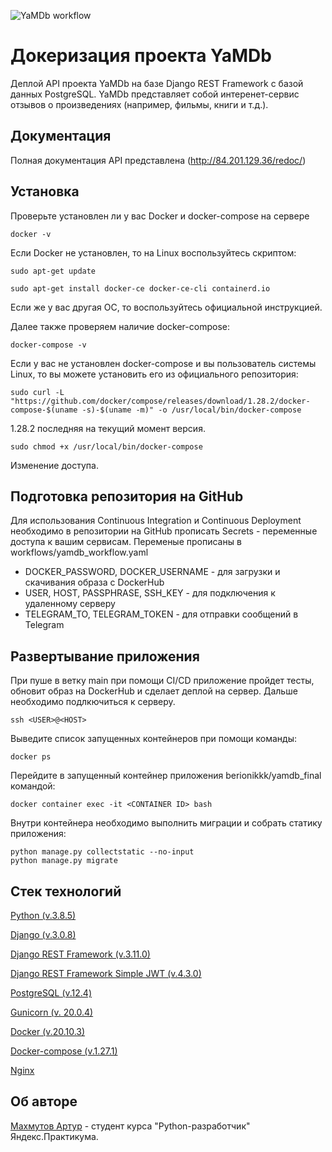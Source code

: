 ![YaMDb workflow](https://github.com/berionikkk/yamdb_final/workflows/yamdb_workflow/badge.svg)

# Докеризация проекта YaMDb
Деплой API проекта YaMDb на базе Django REST Framework с базой данных PostgreSQL. YaMDb представляет собой интеренет-сервис отзывов о произведениях (например, фильмы, книги и т.д.).

## Документация

Полная документация API представлена (http://84.201.129.36/redoc/)

## Установка
Проверьте установлен ли у вас Docker и docker-compose на сервере

`docker -v`

Если Docker не установлен, то на Linux воспользуйтесь скриптом:

`sudo apt-get update`

`sudo apt-get install docker-ce docker-ce-cli containerd.io`

Если же у вас другая ОС, то воспользуйтесь официальной инструкцией.

Далее также проверяем наличие docker-compose:

`docker-compose -v`

Если у вас не установлен docker-compose и вы пользователь системы Linux, то вы можете установить его из официального репозитория:

 `sudo curl -L "https://github.com/docker/compose/releases/download/1.28.2/docker-compose-$(uname -s)-$(uname -m)" -o /usr/local/bin/docker-compose`

1.28.2 последняя на текущий момент версия.

 `sudo chmod +x /usr/local/bin/docker-compose`

Изменение доступа.


## Подготовка репозитория на GitHub

Для использования Continuous Integration и Continuous Deployment необходимо в репозитории на GitHub прописать Secrets - переменные доступа к вашим сервисам.
Переменые прописаны в workflows/yamdb_workflow.yaml

* DOCKER_PASSWORD, DOCKER_USERNAME - для загрузки и скачивания образа с DockerHub 
* USER, HOST, PASSPHRASE, SSH_KEY - для подключения к удаленному серверу 
* TELEGRAM_TO, TELEGRAM_TOKEN - для отправки сообщений в Telegram


## Развертывание приложения

 При пуше в ветку main при помощи CI/CD приложение пройдет тесты, обновит образ на DockerHub и сделает деплой на сервер. Дальше необходимо подлкючиться к серверу.
```
ssh <USER>@<HOST>
```
 Выведите список запущенных контейнеров при помощи команды:
```
docker ps
```
 Перейдите в запущенный контейнер приложения berionikkk/yamdb_final командой:
```
docker container exec -it <CONTAINER ID> bash
```
 Внутри контейнера необходимо выполнить миграции и собрать статику приложения:
```
python manage.py collectstatic --no-input
python manage.py migrate
```

## Стек технологий

[Python (v.3.8.5)](https://www.python.org/)

[Django (v.3.0.8)](https://www.djangoproject.com/)

[Django REST Framework (v.3.11.0)](https://www.django-rest-framework.org/)

[Django REST Framework Simple JWT (v.4.3.0)](https://django-rest-framework-simplejwt.readthedocs.io)

[PostgreSQL (v.12.4)](https://www.postgresql.org/)

[Gunicorn (v. 20.0.4)](https://gunicorn.org/)

[Docker (v.20.10.3)](https://www.docker.com/)

[Docker-compose (v.1.27.1)](https://docs.docker.com/compose/)

[Nginx](https://nginx.org/ru/)


## Об авторе

[Махмутов Артур](https://github.com/berionikkk/) - студент курса "Python-разработчик" Яндекс.Практикума.

